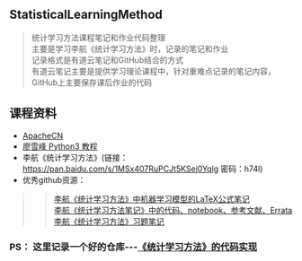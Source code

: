  

## StatisticalLearningMethod
>统计学习方法课程笔记和作业代码整理<br>
>主要是学习李航《统计学习方法》时，记录的笔记和作业<br>
>记录格式是有道云笔记和GitHub结合的方式<br>
>有道云笔记主要是提供学习理论课程中，针对重难点记录的笔记内容，GitHub上主要保存课后作业的代码


## 课程资料
* [ApacheCN](http://ml.apachecn.org/mlia/)
* [廖雪峰 Python3 教程](https://www.liaoxuefeng.com/wiki/0014316089557264a6b348958f449949df42a6d3a2e542c000)
* 李航《统计学习方法》(链接：https://pan.baidu.com/s/1MSx407RuPCJt5KSej0Yqlg 密码：h74l)
* 优秀github资源：
>> [李航《统计学习方法》中机器学习模型的LaTeX公式笔记](https://github.com/anch3or/Machine-Learning-Notes)<br>
>> [李航《统计学习方法笔记》中的代码、notebook、参考文献、Errata](https://github.com/SmirkCao/Lihang)<br>
>> [李航《统计学习方法》习题笔记](https://sine-x.com/statistical-learning-method)<br>

### PS： 这里记录一个好的仓库---[《统计学习方法》的代码实现](https://github.com/fengdu78/lihang-code)
